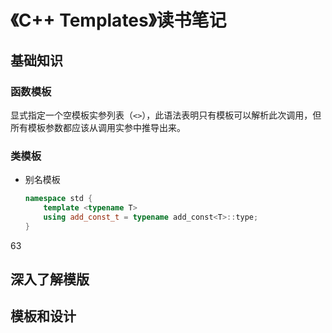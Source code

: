 # 《C++ Templates》读书笔记

## 基础知识

### 函数模板

显式指定一个空模板实参列表（`<>`），此语法表明只有模板可以解析此次调用，但所有模板参数都应该从调用实参中推导出来。

### 类模板

- 别名模板

  ```cpp
  namespace std {
      template <typename T>
      using add_const_t = typename add_const<T>::type;
  }
  ```

63

## 深入了解模版

## 模板和设计

